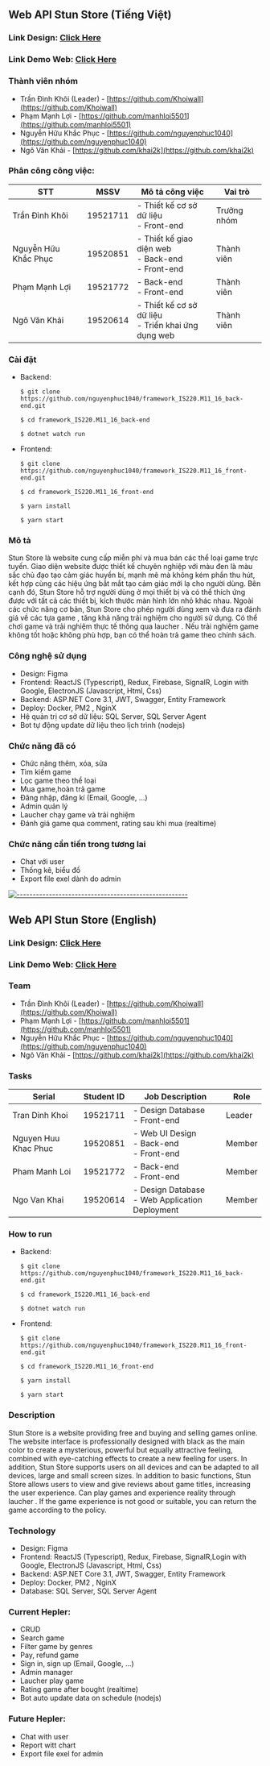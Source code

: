 ## Web API Stun Store  (Tiếng Việt)

### Link Design: [Click Here](https://www.figma.com/file/PyrhA02MocSgTN3iHlh6Dm/WebGameDesign?node-id=0%3A1)

### Link Demo Web: [Click Here](http://stun-store.ngovankhai.site/)

### Thành viên nhóm

- Trần Đình Khôi (Leader) - [https://github.com/Khoiwall](https://github.com/Khoiwall)
- Phạm Mạnh Lợi - [https://github.com/manhloi5501](https://github.com/manhloi5501)
- Nguyễn Hữu Khắc Phục - [https://github.com/nguyenphuc1040](https://github.com/nguyenphuc1040)
- Ngô Văn Khải - [https://github.com/khai2k](https://github.com/khai2k)

### Phân công công việc: 
STT | MSSV | Mô tả công việc | Vai trò
--- | --- | --- | --- |
Trần Đình Khôi | 19521711 | - Thiết kế cơ sở dữ liệu <br/> - Front-end | Trưởng nhóm
Nguyễn Hữu Khắc Phục | 19520851 | - Thiết kế giao diện web <br/> - Back-end <br/> - Front-end | Thành viên
Phạm Mạnh Lợi | 19521772 | - Back-end <br/> - Front-end | Thành viên
Ngô Văn Khải | 19520614 | - Thiết kế cơ sở dữ liệu <br/> - Triển khai ứng dụng web  | Thành viên

### Cài đặt 
- Backend: 

      $ git clone https://github.com/nguyenphuc1040/framework_IS220.M11_16_back-end.git
      
      $ cd framework_IS220.M11_16_back-end
      
      $ dotnet watch run
      
- Frontend: 

      $ git clone https://github.com/nguyenphuc1040/framework_IS220.M11_16_front-end.git

      $ cd framework_IS220.M11_16_front-end

      $ yarn install

      $ yarn start

### Mô tả
Stun Store là website cung cấp miễn phí và mua bán các thể loại game trực tuyến.  Giao diện website được thiết kế chuyên nghiệp với màu đen là màu sắc chủ đạo tạo cảm giác huyền bí, mạnh mẽ mà không kém phần thu hút, kết hợp cùng các hiệu ứng bắt mắt tạo cảm giác mới lạ cho người dùng. Bên cạnh đó, Stun Store hỗ trợ người dùng ở mọi thiết bị và có thể thích ứng được với tất cả các thiết bị, kích thước màn hình lớn nhỏ khác nhau. Ngoài các chức năng cơ bản, Stun Store cho phép người dùng xem và đưa ra đánh giá về các tựa game , tăng khả năng trải nghiệm cho người sử dụng. Có thể chơi game và trải nghiệm thực tế thông qua laucher . Nếu trải nghiệm game không tốt hoặc không phù hợp, bạn có thể hoàn trả game theo chính sách.

### Công nghệ sử dụng
- Design: Figma
- Frontend: ReactJS (Typescript), Redux, Firebase, SignalR, Login with Google, ElectronJS (Javascript, Html, Css)
- Backend: ASP.NET Core 3.1, JWT, Swagger, Entity Framework
- Deploy: Docker, PM2 , NginX
- Hệ quản trị cơ sở dữ liệu: SQL Server, SQL Server Agent
- Bot tự động update dữ liệu theo lịch trình  (nodejs)
    
### Chức năng đã có
- Chức năng thêm, xóa, sửa
- Tìm kiếm game
- Lọc game theo thể loại
- Mua game,hoàn trả game
- Đăng nhập, đăng kí (Email, Google, ...)
- Admin quản lý
- Laucher chạy game và trải nghiệm
- Đánh giá game qua comment, rating sau khi mua (realtime)
  
### Chức năng cần tiến trong tương lai
- Chat với user
- Thống kê, biểu đồ
- Export file exel dành do admin
    
[![-----------------------------------------------------](
https://raw.githubusercontent.com/andreasbm/readme/master/assets/lines/aqua.png)](https://github.com/BaseMax?tab=repositories)

## Web API Stun Store  (English)

### Link Design: [Click Here](https://www.figma.com/file/PyrhA02MocSgTN3iHlh6Dm/WebGameDesign?node-id=0%3A1)

### Link Demo Web: [Click Here](http://stun-store.ngovankhai.site/)

### Team

- Trần Đình Khôi (Leader) - [https://github.com/Khoiwall](https://github.com/Khoiwall)
- Phạm Mạnh Lợi - [https://github.com/manhloi5501](https://github.com/manhloi5501)
- Nguyễn Hữu Khắc Phục - [https://github.com/nguyenphuc1040](https://github.com/nguyenphuc1040)
- Ngô Văn Khải - [https://github.com/khai2k](https://github.com/khai2k)

### Tasks

Serial | Student ID | Job Description | Role
--- | --- | --- | --- |
Tran Dinh Khoi | 19521711 | - Design Database <br/> - Front-end | Leader
Nguyen Huu Khac Phuc | 19520851 | - Web UI Design <br/> - Back-end <br/> - Front-end | Member
Pham Manh Loi | 19521772 | - Back-end <br/> - Front-end | Member
Ngo Van Khai | 19520614 | - Design Database <br/> - Web Application Deployment  | Member

### How to run
- Backend: 

      $ git clone https://github.com/nguyenphuc1040/framework_IS220.M11_16_back-end.git
      
      $ cd framework_IS220.M11_16_back-end
      
      $ dotnet watch run
      
- Frontend: 

      $ git clone https://github.com/nguyenphuc1040/framework_IS220.M11_16_front-end.git

      $ cd framework_IS220.M11_16_front-end

      $ yarn install

      $ yarn start

### Description

Stun Store is a website providing free and buying and selling games online. The website interface is professionally designed with black as the main color to create a mysterious, powerful but equally attractive feeling, combined with eye-catching effects to create a new feeling for users. In addition, Stun Store supports users on all devices and can be adapted to all devices, large and small screen sizes. In addition to basic functions, Stun Store allows users to view and give reviews about game titles, increasing the user experience. Can play games and experience reality through laucher . If the game experience is not good or suitable, you can return the game according to the policy.

### Technology
- Design: Figma
- Frontend: ReactJS (Typescript), Redux, Firebase, SignalR,Login with Google, ElectronJS (Javascript, Html, Css)
- Backend: ASP.NET Core 3.1, JWT, Swagger, Entity Framework
- Deploy: Docker, PM2 , NginX
- Database: SQL Server, SQL Server Agent

### Current Hepler: 
- CRUD
- Search game
- Filter game by genres
- Pay, refund game
- Sign in, sign up (Email, Google, ...)
- Admin manager
- Laucher play game
- Rating game after bought (realtime)
- Bot auto update data on schedule (nodejs)
    
### Future Hepler: 
- Chat with user
- Report witt chart
- Export file exel for admin
